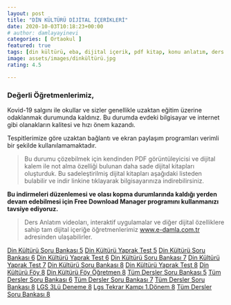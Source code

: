 ```yaml
---
layout: post
title: "DİN KÜLTÜRÜ DİJİTAL İÇERİKLERİ"
date: 2020-10-03T10:18:23+00:00
# author: damlayayinevi
categories: [ Ortaokul ]
featured: true
tags: [din kültürü, eba, dijital içerik, pdf kitap, konu anlatım, ders notları]
image: assets/images/dinkültürü.jpg
rating: 4.5

---
```



### **Değerli Öğretmenlerimiz,**

Kovid-19 salgını ile okullar ve sizler genellikle uzaktan eğitim üzerine odaklanmak durumunda kaldınız. Bu durumda evdeki bilgisayar ve internet gibi olanakların kalitesi ve hızı önem kazandı.

Tespitlerimize göre uzaktan bağlantı ve ekran paylaşım programları verimli bir şekilde kullanılamamaktadır.

>Bu durumu çözebilmek için kendinden PDF görüntüleyicisi ve dijital kalem ile not alma özelliği bulunan daha sade dijital kitapları oluşturduk. Bu sadeleştirilmiş dijital kitapları aşağıdaki listeden bulabilir ve indir linkine tıklayarak bilgisayarınıza indirebilirsiniz.

**Bu indirmeleri düzenlemesi ve olası kopma durumlarında kaldığı yerden devam edebilmesi için Free Download Manager programını kullanmanızı tavsiye ediyoruz.**

>Ders Anlatım videoları, interaktif uygulamalar ve diğer dijital özelliklere sahip tam dijital içeriğe öğretmenlerimiz www.e-damla.com.tr adresinden ulaşabilirler.



[Din Kültürü Soru Bankası 5](https://cdn.e-damla.com.tr/PUBLIC/flippdfs/5-din-sorubankasi.exe)
[Din Kültürü Yaprak Test 5](https://cdn.e-damla.com.tr/PUBLIC/flippdfs/5-din-yapraktest.exe)
[Din Kültürü Soru Bankası 6](https://cdn.e-damla.com.tr/PUBLIC/flippdfs/6-din-sorubankasi.exe)
[Din Kültürü Yaprak Test 6](https://cdn.e-damla.com.tr/PUBLIC/flippdfs/6-din-yapraktest.exe)
[Din Kültürü Soru Bankası 7](https://cdn.e-damla.com.tr/PUBLIC/flippdfs/7-din-sorubankasi.exe)
[Din Kültürü Yaprak Test 7](https://cdn.e-damla.com.tr/PUBLIC/flippdfs/7-din-yapraktest.exe)
[Din Kültürü Soru Bankası 8](https://cdn.e-damla.com.tr/PUBLIC/flippdfs/8-din-sorubankasi.exe)
[Din Kültürü Yaprak Test 8](https://cdn.e-damla.com.tr/PUBLIC/flippdfs/8-din-yapraktest.exe)
[Din Kültürü Föy 8](https://cdn.e-damla.com.tr/PUBLIC/flippdfs/8-din-foy.exe)
[Din Kültürü Föy Öğretmen 8](https://cdn.e-damla.com.tr/PUBLIC/flippdfs/8-din-foyogretmen.exe)
[Tüm Dersler Soru Bankası 5](https://cdn.e-damla.com.tr/PUBLIC/flippdfs/5-td-sorubankasi.exe)
[Tüm Dersler Soru Bankası 6](https://cdn.e-damla.com.tr/PUBLIC/flippdfs/6-td-sorubankasi.exe)
[Tüm Dersler Soru Bankası 7](https://cdn.e-damla.com.tr/PUBLIC/flippdfs/7-td-sorubankasi.exe)
[Tüm Dersler Soru Bankası 8](https://cdn.e-damla.com.tr/PUBLIC/flippdfs/8-td-sorubankasi.exe)
[LGS 3Lü Deneme 8](https://cdn.e-damla.com.tr/PUBLIC/flippdfs/8-lgs3ludeneme.exe)
[Lgs Tekrar Kampı 1.Dönem 8](https://cdn.e-damla.com.tr/PUBLIC/flippdfs/8-lgstekrarkampi1donem.exe)
[Tüm Dersler Soru Bankası 8](https://cdn.e-damla.com.tr/PUBLIC/flippdfs/8-td-sorubankasi.exe)
